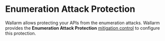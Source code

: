 # Enumeration Attack Protection

Wallarm allows protecting your APIs from the enumeration attacks. Wallarm provides the **Enumeration Attack Protection** [mitigation control](../about-wallarm/mitigation-controls-overview.md) to configure this protection.